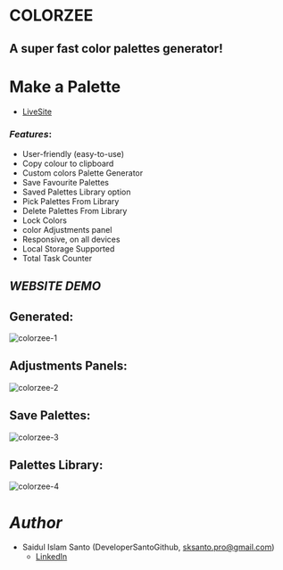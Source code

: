 # COLORZEE
## A super fast color palettes generator!
# Make a Palette

- [LiveSite](https://colorzee.netlify.app/)

### *Features*:

* User-friendly (easy-to-use)
* Copy colour to clipboard
* Custom colors Palette Generator
* Save Favourite Palettes
* Saved Palettes Library option
* Pick Palettes From Library
* Delete Palettes From Library
* Lock Colors 
* color Adjustments panel
* Responsive, on all devices
* Local Storage Supported
* Total Task Counter

## *WEBSITE DEMO*
## Generated:
![colorzee-1](https://user-images.githubusercontent.com/72430572/208599731-f4fb6655-d475-41ef-88e3-0f5334e4cde9.png)
## Adjustments Panels:
![colorzee-2](https://user-images.githubusercontent.com/72430572/208599779-77ac0d5e-b40b-4b5b-b2ed-32c6c28d2500.png)
## Save Palettes:
![colorzee-3](https://user-images.githubusercontent.com/72430572/208599788-26ac3295-8f0e-4259-a80b-0ae60f9afc49.png)
## Palettes Library:
![colorzee-4](https://user-images.githubusercontent.com/72430572/208599794-d810d7d5-0532-4caa-b7ee-2b159cd44d0e.png)

# *Author*

* Saidul Islam Santo (DeveloperSantoGithub, sksanto.pro@gmail.com)
  - [LinkedIn](https://www.linkedin.com/in/saidul-islam-santo/)
